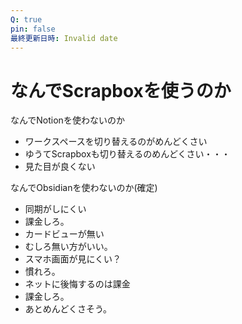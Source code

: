 ```yaml
---
Q: true
pin: false
最終更新日時: Invalid date
---
```

# なんでScrapboxを使うのか

なんでNotionを使わないのか

- ワークスペースを切り替えるのがめんどくさい  
- ゆうてScrapboxも切り替えるのめんどくさい・・・  
- 見た目が良くない  

なんでObsidianを使わないのか(確定)

- 同期がしにくい  
- 課金しろ。  
- カードビューが無い  
- むしろ無い方がいい。  
- スマホ画面が見にくい？  
- 慣れろ。  
- ネットに後悔するのは課金  
- 課金しろ。  
- あとめんどくさそう。